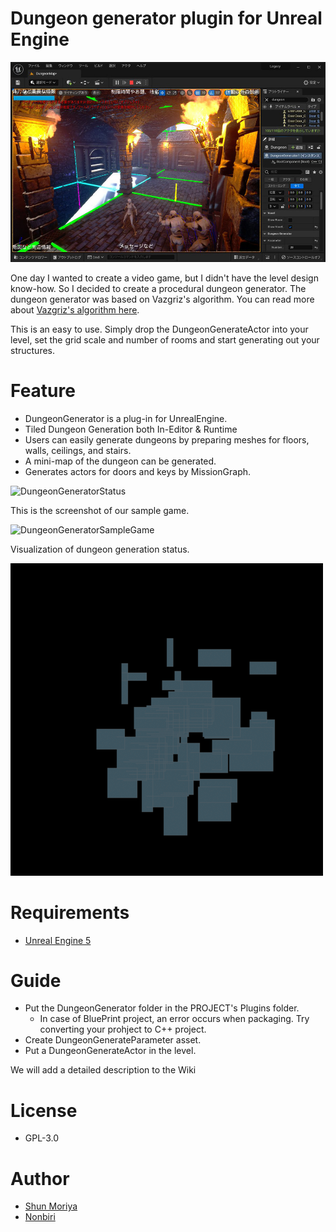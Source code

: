 # Dungeon generator plugin for Unreal Engine

![DungeonGeneratorPlugin](Document/DungeonGenerator03.jpg)

One day I wanted to create a video game, but I didn't have the level design know-how. So I decided to create a procedural dungeon generator.
The dungeon generator was based on Vazgriz's algorithm. You can read more about [Vazgriz's algorithm here](https://vazgriz.com/119/procedurally-generated-dungeons/).

This is an easy to use. Simply drop the DungeonGenerateActor into your level, set the grid scale and number of rooms and start generating out your structures. 

# Feature

* DungeonGenerator is a plug-in for UnrealEngine.
* Tiled Dungeon Generation both In-Editor & Runtime
* Users can easily generate dungeons by preparing meshes for floors, walls, ceilings, and stairs.
* A mini-map of the dungeon can be generated.
* Generates actors for doors and keys by MissionGraph.

![DungeonGeneratorStatus](Document/DungeonGenerator04.gif)

This is the screenshot of our sample game.

![DungeonGeneratorSampleGame](Document/DungeonGenerator02.gif)

Visualization of dungeon generation status.

![DungeonGeneratorStatus](Document/DungeonGenerator01.gif)

# Requirements
* [Unreal Engine 5](https://www.unrealengine.com/unreal-engine-5)
# Guide
* Put the DungeonGenerator folder in the PROJECT's Plugins folder.
  * In case of BluePrint project, an error occurs when packaging. Try converting your prohject to C++ project.
* Create DungeonGenerateParameter asset.
* Put a DungeonGenerateActor in the level.

We will add a detailed description to the Wiki

# License
* GPL-3.0

# Author
* [Shun Moriya](https://twitter.com/moriya_zx25r)
* [Nonbiri](https://www.youtube.com/channel/UCkLXe57GpUyaOoj2ycREU1Q)
